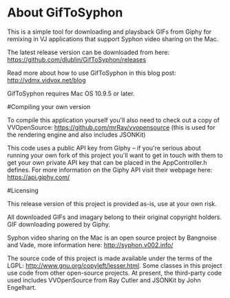 # About GifToSyphon
This is a simple tool for downloading and playsback GIFs from Giphy for remixing in VJ applications that support  Syphon video sharing on the Mac.

The latest release version can be downloaded from here:
https://github.com/dlublin/GifToSyphon/releases

Read more about how to use GifToSyphon in this blog post:
http://vdmx.vidvox.net/blog

GifToSyphon requires Mac OS 10.9.5 or later.


#Compiling your own version

To compile this application yourself you'll also need to check out a copy of VVOpenSource:
https://github.com/mrRay/vvopensource
(this is used for the rendering engine and also includes JSONKit)

This code uses a public API key from Giphy – if you're serious about running your own fork of this project you'll want to get in touch with them to get your own private API key that can be placed in the AppController.h defines. For more information on the Giphy API visit their webpage here: https://api.giphy.com/


#Licensing

This release version of this project is provided as-is, use at your own risk.

All downloaded GIFs and imagary belong to their original copyright holders. GIF downloading powered by Giphy.

Syphon video sharing on the Mac is an open source project by Bangnoise and Vade, more information here: http://syphon.v002.info/

The source code of this project is made available under the terms of the LGPL: http://www.gnu.org/copyleft/lesser.html. Some classes in this project use code from other open-source projects. At present, the third-party code used includes VVOpenSource from Ray Cutler and JSONKit by John Engelhart.
